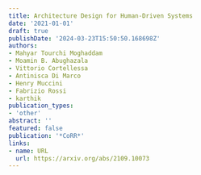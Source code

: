 ```yaml
---
title: Architecture Design for Human-Driven Systems
date: '2021-01-01'
draft: true
publishDate: '2024-03-23T15:50:50.168698Z'
authors:
- Mahyar Tourchi Moghaddam
- Moamin B. Abughazala
- Vittorio Cortellessa
- Antinisca Di Marco
- Henry Muccini
- Fabrizio Rossi
- karthik
publication_types:
- 'other'
abstract: ''
featured: false
publication: '*CoRR*'
links:
- name: URL
  url: https://arxiv.org/abs/2109.10073
---
```


